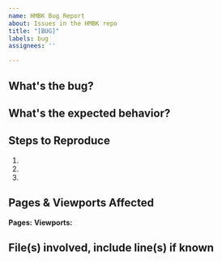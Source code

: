 ```yaml
---
name: HMBK Bug Report
about: Issues in the HMBK repo
title: "[BUG]"
labels: bug
assignees: ''

---
```


## What's the bug?

<!-- Example: Colors won't stop toggling onClick-->

## What's the expected behavior?

<!-- Example: Colors don't toggle onClick-->

## Steps to Reproduce

<!-- 1. First step, etc -->

1.
2.
3.


## Pages & Viewports Affected

<!-- **Pages:** home route, 'home-mixes' section-->
<!-- **Viewports:** ALL, touch and desktop-->

**Pages:**
**Viewports:**

## File(s) involved, include line(s) if known

<!-- Example: https://github.com/SLB-Pizza/radio-pizza/blob/bc6a4fcbfcbad92044875b112c9dd34b1a38e5f7/src/styles/BothNavbars.scss#L309-L314 -->
